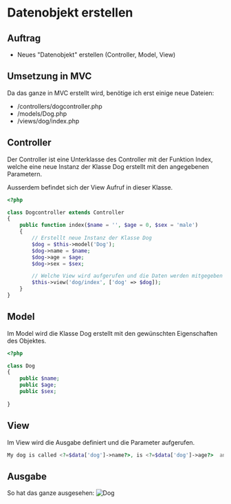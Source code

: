 # Datenobjekt erstellen

## Auftrag

- Neues "Datenobjekt" erstellen (Controller, Model, View)

## Umsetzung in MVC

Da das ganze in MVC erstellt wird, benötige ich erst einige neue Dateien:

- /controllers/dogcontroller.php
- /models/Dog.php
- /views/dog/index.php

## Controller

Der Controller ist eine Unterklasse des Controller mit der Funktion Index, welche eine neue Instanz der Klasse Dog erstellt mit den angegebenen Parametern.

Ausserdem befindet sich der View Aufruf in dieser Klasse.

```php
<?php

class Dogcontroller extends Controller
{
    public function index($name = '', $age = 0, $sex = 'male')
    {
        // Erstellt neue Instanz der Klasse Dog
        $dog = $this->model('Dog');
        $dog->name = $name;
        $dog->age = $age;
        $dog->sex = $sex;

        // Welche View wird aufgerufen und die Daten werden mitgegeben
        $this->view('dog/index', ['dog' => $dog]);
    } 
}
```

## Model

Im Model wird die Klasse Dog erstellt mit den gewünschten Eigenschaften des Objektes.

```php
<?php

class Dog
{
    public $name;
    public $age;
    public $sex;
    
}
```

## View

Im View wird die Ausgabe definiert und die Parameter aufgerufen.

```php
My dog is called <?=$data['dog']->name?>, is <?=$data['dog']->age?>  and a <?=$data['dog']->sex?>
```

## Ausgabe

So hat das ganze ausgesehen:
![Dog](/Dog.png)
